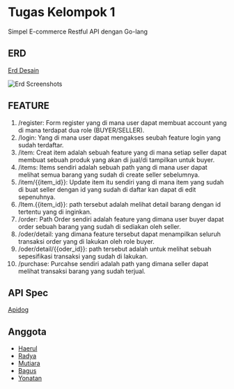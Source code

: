 
# Tugas Kelompok 1

Simpel E-commerce Restful API dengan Go-lang


## ERD
[Erd Desain](https://dbdiagram.io/d/Copy-of-E-commerce-SI-664de795f84ecd1d22db8741)

![Erd Screenshots](https://i.postimg.cc/tT9750zL/Copy-of-E-commerce-SI.png)

## FEATURE

1. /register: Form register yang di mana user dapat membuat account yang di mana terdapat dua role (BUYER/SELLER).
2. /login: Yang di mana user dapat mengakses seubah feature login yang sudah terdaftar.
3. /item: Creat item adalah sebuah feature yang di mana setiap seller dapat membuat sebuah produk yang akan di jual/di tampilkan untuk buyer.
4. /items: Items sendiri adalah sebuah path yang di mana user dapat melihat semua barang yang sudah di create seller sebelumnya.
5. /item/{{item_id}}: Update item itu sendiri yang di mana item yang sudah di buat seller dengan id yang sudah di daftar kan dapat di edit sepenuhnya.
6. /Item.{{item_id}}: path tersebut adalah melihat detail barang dengan id tertentu yang di inginkan.
7. /order: Path Order sendiri adalah feature yang dimana user buyer dapat order sebuah barang yang sudah di sediakan oleh seller.
8. /oder/detail: yang dimana feature tersebut dapat menampilkan seluruh transaksi order yang di lakukan oleh role buyer.
9. /oder/detail/{{oder_id}}: path tersebut adalah untuk melihat sebuah sepesifikasi transaksi yang sudah di lakukan.
10. /purchase: Purcahse sendiri adalah path yang dimana seller dapat melihat transaksi barang yang sudah terjual.

## API Spec

[Apidog](https://ve7gpwat88.apidog.io)


## Anggota

- [Haerul](https://www.github.com/haerul-umam)
- [Radya](https://www.github.com/Nrjtiii)
- [Mutiara](https://github.com/Mutiaraflv)
- [Bagus](https://github.com/ajusdwimantara)
- [Yonatan](https://github.com/yonatanpv)
